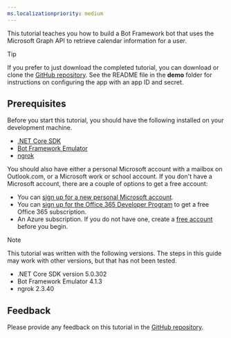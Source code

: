 ```yaml
---
ms.localizationpriority: medium
---
```


<!-- markdownlint-disable MD002 MD041 -->

This tutorial teaches you how to build a Bot Framework bot that uses the Microsoft Graph API to retrieve calendar information for a user.

> [!TIP]
> If you prefer to just download the completed tutorial, you can download or clone the [GitHub repository](https://github.com/microsoftgraph/msgraph-training-botframework). See the README file in the **demo** folder for instructions on configuring the app with an app ID and secret.

## Prerequisites

Before you start this tutorial, you should have the following installed on your development machine.

- [.NET Core SDK](https://dotnet.microsoft.com/download)
- [Bot Framework Emulator](https://github.com/microsoft/BotFramework-Emulator/blob/master/README.md)
- [ngrok](https://ngrok.com/)

You should also have either a personal Microsoft account with a mailbox on Outlook.com, or a Microsoft work or school account. If you don't have a Microsoft account, there are a couple of options to get a free account:

- You can [sign up for a new personal Microsoft account](https://signup.live.com/signup?wa=wsignin1.0&rpsnv=12&ct=1454618383&rver=6.4.6456.0&wp=MBI_SSL_SHARED&wreply=https://mail.live.com/default.aspx&id=64855&cbcxt=mai&bk=1454618383&uiflavor=web&uaid=b213a65b4fdc484382b6622b3ecaa547&mkt=E-US&lc=1033&lic=1).
- You can [sign up for the Office 365 Developer Program](https://developer.microsoft.com/office/dev-program) to get a free Office 365 subscription.
- An Azure subscription. If you do not have one, create a [free account](https://azure.microsoft.com/free/?WT.mc_id=A261C142F) before you begin.

> [!NOTE]
> This tutorial was written with the following versions. The steps in this guide may work with other versions, but that has not been tested.
>
> - .NET Core SDK version 5.0.302
> - Bot Framework Emulator 4.1.3
> - ngrok 2.3.40

## Feedback

Please provide any feedback on this tutorial in the [GitHub repository](https://github.com/microsoftgraph/msgraph-training-botframework).
